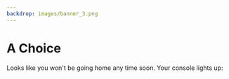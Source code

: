 ```yaml
---
backdrop: images/banner_3.png
---
```


# A Choice

Looks like you won't be going home any time soon. Your console lights up:

<Page url="/rocket/zh/soho" instructions="" action="Press the red button" condition="none" />

<Page url="/rocket/zh/rosetta" instructions="" action="Flip the blue switch" condition="none" />

<Page url="/rocket/zh/magnet" instructions="" action="Pull the handle" condition="none" />

<Page url="/rocket/zh/cluster" instructions="" action="Twist the gold knob" condition="none" />



